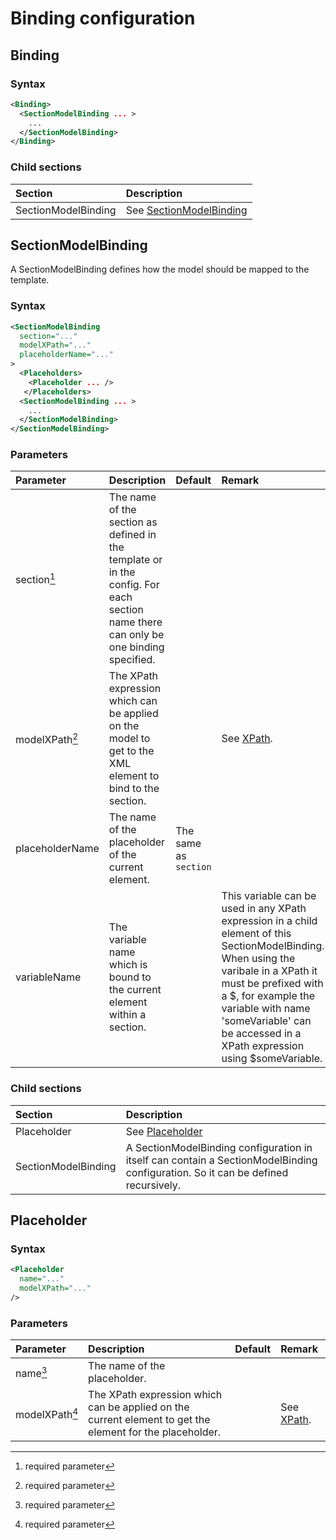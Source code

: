 # Binding configuration

## Binding

### Syntax
``` xml
<Binding>
  <SectionModelBinding ... >
    ...
  </SectionModelBinding>
</Binding>
```

### Child sections
| Section                                      | Description |
|:---                                              |:--- |
| SectionModelBinding               | See [SectionModelBinding](#sectionmodelbinding) |


## SectionModelBinding
A SectionModelBinding defines how the model should be mapped to the template.
### Syntax
``` xml
<SectionModelBinding
  section="..."
  modelXPath="..."
  placeholderName="..."
>
  <Placeholders>
    <Placeholder ... />
   </Placeholders>
  <SectionModelBinding ... >
    ...
  </SectionModelBinding>
</SectionModelBinding>
```
### Parameters
| Parameter                          | Description | Default | Remark |
|:---                                |:--- |:--- |:--- |
| section[^1]                        | The name of the section as defined in the template or in the config. For each section name there can only be one binding specified. | | |
| modelXPath[^1]                     | The XPath expression which can be applied on the model to get to the XML element to bind to the section. | | See [XPath](./XPath). |
| placeholderName                    | The name of the placeholder of the current element. | The same as `section` | |
| variableName                       | The variable name which is bound to the current element within a section. | | This variable can be used in any XPath expression in a child element of this SectionModelBinding. When using the varibale in a XPath it must be prefixed with a $, for example the variable with name 'someVariable' can be accessed in a XPath expression using $someVariable. |

### Child sections
| Section                            | Description |
|:---                                |:--- |
| Placeholder                        | See [Placeholder](#placeholder) |
| SectionModelBinding                | A SectionModelBinding configuration in itself can contain a SectionModelBinding configuration. So it can be defined recursively. |

## Placeholder

### Syntax
``` xml
<Placeholder
  name="..."
  modelXPath="..."
/>
```

### Parameters

| Parameter                          | Description | Default | Remark |
|:---                                |:--- |:--- |:--- |
| name[^1]                           | The name of the placeholder. | | |
| modelXPath[^1]                     | The XPath expression which can be applied on the current element to get the element for the placeholder. | | See [XPath](./XPath). |


[comment]: Footnotes
[^1]: required parameter